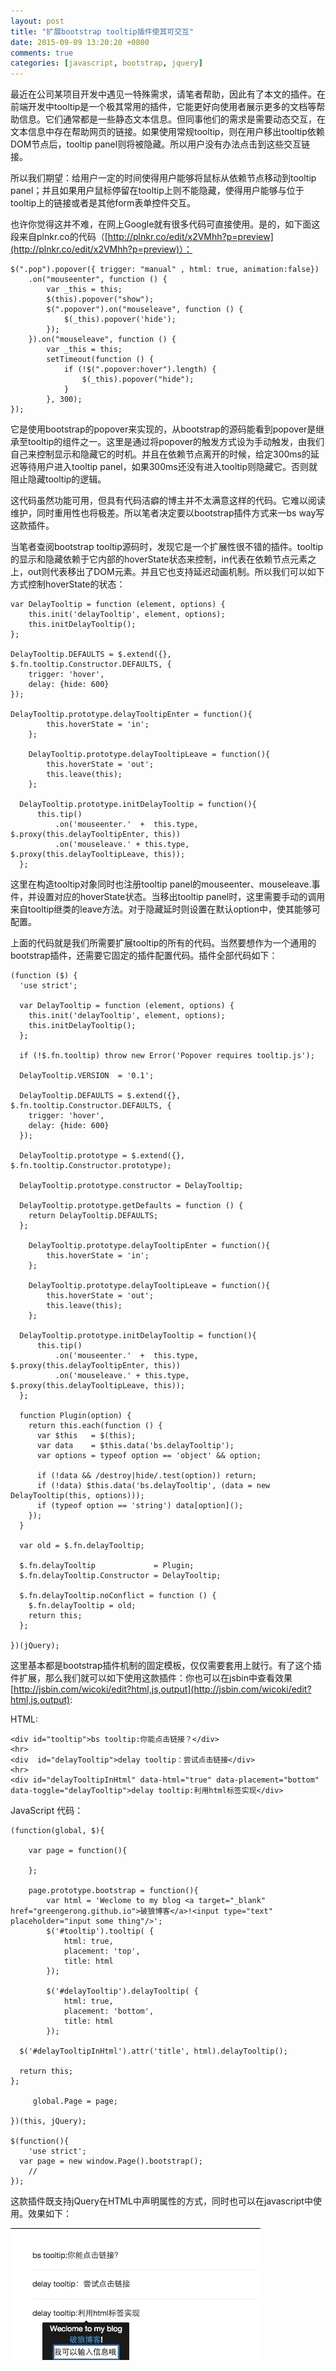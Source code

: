 ```yaml
---
layout: post
title: "扩展bootstrap tooltip插件使其可交互"
date: 2015-09-09 13:20:20 +0800
comments: true
categories: [javascript, bootstrap, jquery]
---
```

  
最近在公司某项目开发中遇见一特殊需求，请笔者帮助，因此有了本文的插件。在前端开发中tooltip是一个极其常用的插件，它能更好向使用者展示更多的文档等帮助信息。它们通常都是一些静态文本信息。但同事他们的需求是需要动态交互，在文本信息中存在帮助网页的链接。如果使用常规tooltip，则在用户移出tooltip依赖DOM节点后，tooltip panel则将被隐藏。所以用户没有办法点击到这些交互链接。

所以我们期望：给用户一定的时间使得用户能够将鼠标从依赖节点移动到tooltip panel；并且如果用户鼠标停留在tooltip上则不能隐藏，使得用户能够与位于tooltip上的链接或者是其他form表单控件交互。

也许你觉得这并不难，在网上Google就有很多代码可直接使用。是的，如下面这段来自plnkr.co的代码（[http://plnkr.co/edit/x2VMhh?p=preview](http://plnkr.co/edit/x2VMhh?p=preview)）：
    
	$(".pop").popover({ trigger: "manual" , html: true, animation:false})
	    .on("mouseenter", function () {
	        var _this = this;
	        $(this).popover("show");
	        $(".popover").on("mouseleave", function () {
	            $(_this).popover('hide');
	        });
	    }).on("mouseleave", function () {
	        var _this = this;
	        setTimeout(function () {
	            if (!$(".popover:hover").length) {
	                $(_this).popover("hide");
	            }
	        }, 300);
	});


它是使用bootstrap的popover来实现的，从bootstrap的源码能看到popover是继承至tooltip的组件之一。这里是通过将popover的触发方式设为手动触发，由我们自己来控制显示和隐藏它的时机。并且在依赖节点离开的时候，给定300ms的延迟等待用户进入tooltip panel，如果300ms还没有进入tooltip则隐藏它。否则就阻止隐藏tooltip的逻辑。

这代码虽然功能可用，但具有代码洁癖的博主并不太满意这样的代码。它难以阅读维护，同时重用性也将极差。所以笔者决定要以bootstrap插件方式来一bs way写这款插件。

当笔者查阅bootstrap tooltip源码时，发现它是一个扩展性很不错的插件。tooltip的显示和隐藏依赖于它内部的hoverState状态来控制，in代表在依赖节点元素之上，out则代表移出了DOM元素。并且它也支持延迟动画机制。所以我们可以如下方式控制hoverState的状态：

	var DelayTooltip = function (element, options) {
    	this.init('delayTooltip', element, options);
		this.initDelayTooltip();
  	};

  	DelayTooltip.DEFAULTS = $.extend({}, $.fn.tooltip.Constructor.DEFAULTS, {
    	trigger: 'hover',
		delay: {hide: 600}
  	});

	DelayTooltip.prototype.delayTooltipEnter = function(){
			this.hoverState = 'in';
		};
		
		DelayTooltip.prototype.delayTooltipLeave = function(){
			this.hoverState = 'out';
			this.leave(this);
		};
			
	  DelayTooltip.prototype.initDelayTooltip = function(){
		  this.tip()
			  .on('mouseenter.'  +  this.type, $.proxy(this.delayTooltipEnter, this))
	          .on('mouseleave.' + this.type, $.proxy(this.delayTooltipLeave, this));
	  };

这里在构造tooltip对象同时也注册tooltip panel的mouseenter、mouseleave.事件，并设置对应的hoverState状态。当移出tooltip panel时，这里需要手动的调用来自tooltip继类的leave方法。对于隐藏延时则设置在默认option中，使其能够可配置。

上面的代码就是我们所需要扩展tooltip的所有的代码。当然要想作为一个通用的bootstrap插件，还需要它固定的插件配置代码。插件全部代码如下：

	(function ($) {
	  'use strict';

	  var DelayTooltip = function (element, options) {
	    this.init('delayTooltip', element, options);
		this.initDelayTooltip();
	  };

	  if (!$.fn.tooltip) throw new Error('Popover requires tooltip.js');

	  DelayTooltip.VERSION  = '0.1';

	  DelayTooltip.DEFAULTS = $.extend({}, $.fn.tooltip.Constructor.DEFAULTS, {
	    trigger: 'hover',
		delay: {hide: 600}
	  });

	  DelayTooltip.prototype = $.extend({}, $.fn.tooltip.Constructor.prototype);

	  DelayTooltip.prototype.constructor = DelayTooltip;

	  DelayTooltip.prototype.getDefaults = function () {
	    return DelayTooltip.DEFAULTS;
	  };
		
		DelayTooltip.prototype.delayTooltipEnter = function(){
			this.hoverState = 'in';
		};
		
		DelayTooltip.prototype.delayTooltipLeave = function(){
			this.hoverState = 'out';
			this.leave(this);
		};
			
	  DelayTooltip.prototype.initDelayTooltip = function(){
		  this.tip()
			  .on('mouseenter.'  +  this.type, $.proxy(this.delayTooltipEnter, this))
	          .on('mouseleave.' + this.type, $.proxy(this.delayTooltipLeave, this));
	  };
		
	  function Plugin(option) {
	    return this.each(function () {
	      var $this   = $(this);
	      var data    = $this.data('bs.delayTooltip');
	      var options = typeof option == 'object' && option;

	      if (!data && /destroy|hide/.test(option)) return;
	      if (!data) $this.data('bs.delayTooltip', (data = new DelayTooltip(this, options)));
	      if (typeof option == 'string') data[option]();
	    });
	  }

	  var old = $.fn.delayTooltip;

	  $.fn.delayTooltip             = Plugin;
	  $.fn.delayTooltip.Constructor = DelayTooltip;

	  $.fn.delayTooltip.noConflict = function () {
	    $.fn.delayTooltip = old;
	    return this;
	  };

	})(jQuery);

这里基本都是bootstrap插件机制的固定模板，仅仅需要套用上就行。有了这个插件扩展，那么我们就可以如下使用这款插件：你也可以在jsbin中查看效果[http://jsbin.com/wicoki/edit?html,js,output](http://jsbin.com/wicoki/edit?html,js,output):

HTML:


	<div id="tooltip">bs tooltip:你能点击链接？</div>
	<hr>
	<div  id="delayTooltip">delay tooltip：尝试点击链接</div>
	<hr>
	<div id="delayTooltipInHtml" data-html="true" data-placement="bottom" data-toggle="delayTooltip">delay tooltip:利用html标签实现</div>

JavaScript 代码：

	(function(global, $){
	  
		var page = function(){
		  
		};
		
		page.prototype.bootstrap = function(){
			var html = 'Weclome to my blog <a target="_blank" href="greengerong.github.io">破狼博客</a>!<input type="text" placeholder="input some thing"/>';
			$('#tooltip').tooltip( {
				html: true,
				placement: 'top',
				title: html
			});
			
			$('#delayTooltip').delayTooltip( {
				html: true,
				placement: 'bottom',
				title: html
			});
			
	  $('#delayTooltipInHtml').attr('title', html).delayTooltip();
			
	  return this;
	};
		
		 global.Page = page;
		
	})(this, jQuery);

	$(function(){
		'use strict';
	  var page = new window.Page().bootstrap();
		//
	});
		
			
这款插件既支持jQuery在HTML中声明属性的方式，同时也可以在javascript中使用。效果如下：

![bootstrap dealy-tooltip](/images/blog_img/delay-tooltip-example.png)


